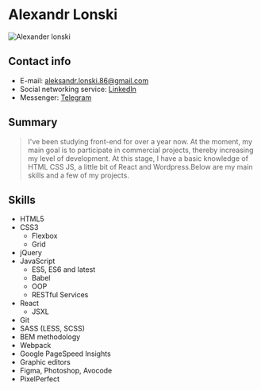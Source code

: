 # Alexandr Lonski
![Alexander lonski](https://alexanderlonski.ru/portfolio/img/my-foto.jpg)
## Contact info
  - E-mail: aleksandr.lonski.86@gmail.com
  - Social networking service: [LinkedIn](https://www.linkedin.com/in/alexandr-lonski-6880851a3/)
  - Messenger: [Telegram](https://t.me/Alexandr_Lonski)
## Summary
  > I've been studying front-end for over a year now. At the moment, my main goal is to participate in commercial projects, thereby increasing my level of development. At this stage, I have a basic knowledge of HTML CSS JS, a little bit of React and Wordpress.Below are my main skills and a few of my projects.

## Skills
- HTML5
- CSS3
  - Flexbox 
  - Grid
- jQuery
- JavaScript
  - ES5, ES6 and latest
  - Babel
  - OOP
  - RESTful Services
- React
  - JSXL
- Git
- SASS (LESS, SCSS)
- BEM methodology
- Webpack 
- Google PageSpeed Insights
- Graphic editors
 - Figma, Photoshop, Avocode
- PixelPerfect


